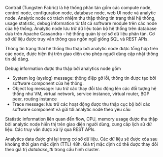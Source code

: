 Contrail (Tungsten Fabric) là hệ thống phân tán gồm các compute node, control node, configuration node, database node, web UI node và analytic node. Analytic node có trách nhiệm thu thập thông tin trạng thái hệ thống, usage statistic, debug information từ tất cả software module trên các node của hệ thống. Analytic node lưu trữ dữ liệu toàn bộ hệ thống trên database dựa trên Apache Cassandra - hệ thống quản lý cơ sở dữ liệu phân tán. Cơ sở dữ liệu được truy vấn thông qua ngôn ngữ giống SQL và REST APIs.

Thông tin trạng thái hệ thống thu thập bởi analytic node được tổng hợp trên các node, được hiện thị trên giao diện cho phép người dùng cập nhật thông tin dễ dàng. 

Debug information được thu thập bởi analytics node gồm
- System log (syslog) message: thông điệp gỡ lỗi, thông tin được tạo bởi software component của hệ thống.
- Object log message: lưu trữ các thay đổi tác động lên các đối tượng hệ thống như VM, virtual network, service instance, virtual router, BGP peer, routing instance
- Trace message: lưu trữ các hoạt động được thu thập cục bộ bởi các software component và gửi tới analytic node theo yêu cầu 

Statistic information liên quan đến flow, CPU, memory usage được thu thập bởi analytic node hiển thị trên giao diện người dùng, cung cấp lịch sử dữ liệu. Các truy vấn được xử lý qua REST APIs.

Analytics data được ghi lại trong cơ sở dữ liệu. Các dữ liệu sẽ được xóa sau khoảng thời gian mặc định (TTL) 48h. Giá trị mặc định có thể được thay đổi theo giá trị *database_ttl* trong cấu hình cluster.
 
